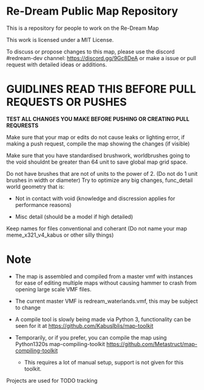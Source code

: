 # Re-Dream Public Map Repository

This is a repository for people to work on the Re-Dream Map

This work is licensed under a MIT License.

To discuss or propose changes to this map, please use the discord #redream-dev channel: https://discord.gg/9Gc8DeA or make a issue or pull request with detailed ideas or additions.

# GUIDLINES READ THIS BEFORE PULL REQUESTS OR PUSHES
**TEST ALL CHANGES YOU MAKE BEFORE PUSHING OR CREATING PULL REQURESTS**

Make sure that your map or edits do not cause leaks or lighting error, if making a push request, compile the map showing the changes (if visible)

Make sure that you have standardised brushwork, worldbrushes going to the void shouldnt be greater than 64 unit to save global map grid space.

Do not have brushes that are not of units to the power of 2. (Do not do 1 unit brushes in width or diameter)
Try to optimize any big changes, func_detail world geometry that is:

* Not in contact with void (knowledge and discression applies for performance reasons)

* Misc detail (should be a model if high detailed)

Keep names for files conventional and coherant (Do not name your map meme_x321_v4_kabus or other silly things)

# Note
* The map is assembled and compiled from a master vmf with instances for ease of editing multiple maps without causing hammer to crash from opening large scale VMF files.

* The current master VMF is redream_waterlands.vmf, this may be  subject to change

* A compile tool is slowly being made via Python 3, functionality can be seen for it at https://github.com/KabusIblis/map-toolkit

* Temporarily, or if you prefer, you can compile the map using Python1320s map-compiling-toolkit https://github.com/Metastruct/map-compiling-toolkit
  * This requires a lot of manual setup, support is not given for this toolkit.

Projects are used for TODO tracking

